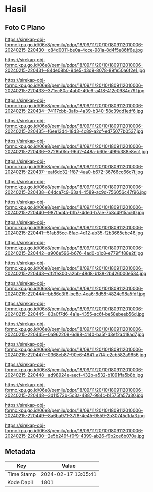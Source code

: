 # Hasil

## Foto C Plano

https://sirekap-obj-formc.kpu.go.id/06e8/pemilu/pdpr/18/09/11/20/10/1809112010006-20240215-220430--c84d0011-be0a-4cce-981a-8d4f5e86ff6e.jpg

https://sirekap-obj-formc.kpu.go.id/06e8/pemilu/pdpr/18/09/11/20/10/1809112010006-20240215-220431--84de08b0-94e5-43d9-8078-89fe50a6f2e1.jpg

https://sirekap-obj-formc.kpu.go.id/06e8/pemilu/pdpr/18/09/11/20/10/1809112010006-20240215-220433--371ec80a-4ab0-40e9-a418-412e0984c79f.jpg

https://sirekap-obj-formc.kpu.go.id/06e8/pemilu/pdpr/18/09/11/20/10/1809112010006-20240215-220434--74117cbb-3afb-4a39-b340-58c39dd1edf6.jpg

https://sirekap-obj-formc.kpu.go.id/06e8/pemilu/pdpr/18/09/11/20/10/1809112010006-20240215-220435--f6ee13d4-18d3-4c89-a2cf-ed75077b0537.jpg

https://sirekap-obj-formc.kpu.go.id/06e8/pemilu/pdpr/18/09/11/20/10/1809112010006-20240215-220436--3728b05b-96d2-448a-b60e-499b388e8ec1.jpg

https://sirekap-obj-formc.kpu.go.id/06e8/pemilu/pdpr/18/09/11/20/10/1809112010006-20240215-220437--eaf6dc32-1f87-4aa0-b672-36766cc66c7f.jpg

https://sirekap-obj-formc.kpu.go.id/06e8/pemilu/pdpr/18/09/11/20/10/1809112010006-20240215-220438--64dca7c9-63a4-4589-ac9d-756056c47f96.jpg

https://sirekap-obj-formc.kpu.go.id/06e8/pemilu/pdpr/18/09/11/20/10/1809112010006-20240215-220440--987fad4a-b1b7-4ded-b7ae-7b8c4915ac60.jpg

https://sirekap-obj-formc.kpu.go.id/06e8/pemilu/pdpr/18/09/11/20/10/1809112010006-20240215-220441--51ab85cc-8fac-4d12-ab35-f2b3665ebc46.jpg

https://sirekap-obj-formc.kpu.go.id/06e8/pemilu/pdpr/18/09/11/20/10/1809112010006-20240215-220442--a906e596-b676-4ad0-b1c8-e779f1f88e2f.jpg

https://sirekap-obj-formc.kpu.go.id/06e8/pemilu/pdpr/18/09/11/20/10/1809112010006-20240215-220443--df2fe300-a2bb-48d8-b138-2b426000e534.jpg

https://sirekap-obj-formc.kpu.go.id/06e8/pemilu/pdpr/18/09/11/20/10/1809112010006-20240215-220444--bb86c3f6-be8e-4ea6-8d58-4824e98a5fdf.jpg

https://sirekap-obj-formc.kpu.go.id/06e8/pemilu/pdpr/18/09/11/20/10/1809112010006-20240215-220445--83a0f7d6-4a1e-4355-ac6f-be58ebeeb56d.jpg

https://sirekap-obj-formc.kpu.go.id/06e8/pemilu/pdpr/18/09/11/20/10/1809112010006-20240215-220445--0a962209-6d98-4140-ba5f-d3ef2a418ad7.jpg

https://sirekap-obj-formc.kpu.go.id/06e8/pemilu/pdpr/18/09/11/20/10/1809112010006-20240215-220447--0368eb87-90e6-4841-a7f4-e2cb582a9656.jpg

https://sirekap-obj-formc.kpu.go.id/06e8/pemilu/pdpr/18/09/11/20/10/1809112010006-20240215-220448--ad98924e-aecf-432b-a532-b1091ffa5b8b.jpg

https://sirekap-obj-formc.kpu.go.id/06e8/pemilu/pdpr/18/09/11/20/10/1809112010006-20240215-220448--3d11573b-5c3a-4887-984c-b1575fa57a30.jpg

https://sirekap-obj-formc.kpu.go.id/06e8/pemilu/pdpr/18/09/11/20/10/1809112010006-20240215-220449--8a6ba971-37f8-4e45-9559-2b30745c1da3.jpg

https://sirekap-obj-formc.kpu.go.id/06e8/pemilu/pdpr/18/09/11/20/10/1809112010006-20240215-220430--2e5b249f-f0f9-4399-ab26-f9b2ce6b070a.jpg


## Metadata

| Key        | Value               |
| ---------- | ------------------- |
| Time Stamp | 2024-02-17 13:05:41 |
| Kode Dapil | 1801                |



